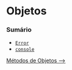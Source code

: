 # Objetos

### Sumário

- [`Error`](./error.md)
- [`console`](./console.md)

[Métodos de Objetos -->](../metodos-objetos/README.md)
